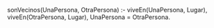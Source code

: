 sonVecinos(UnaPersona, OtraPersona) :-
       viveEn(UnaPersona, Lugar),
       viveEn(OtraPersona, Lugar),
       UnaPersona \= OtraPersona.
